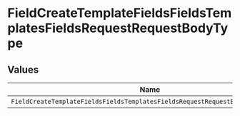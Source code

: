 # FieldCreateTemplateFieldsFieldsTemplatesFieldsRequestRequestBodyType


## Values

| Name                                                                           | Value                                                                          |
| ------------------------------------------------------------------------------ | ------------------------------------------------------------------------------ |
| `FieldCreateTemplateFieldsFieldsTemplatesFieldsRequestRequestBodyTypeInitials` | initials                                                                       |